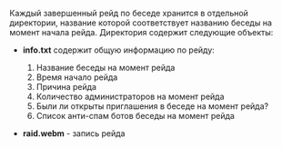 Каждый завершенный рейд по беседе хранится в отдельной директории,
название которой соответствует названию беседы на момент
начала рейда. Директория содержит следующие объекты:

- **info.txt** содержит общую информацию по рейду:

  1) Название беседы на момент рейда
  2) Время начало рейда
  3) Причина рейда
  4) Количество администраторов на момент рейда
  5) Были ли открыты приглашения в беседе на момент рейда?
  6) Список анти-спам ботов беседы на момент рейда

- **raid.webm** - запись рейда
